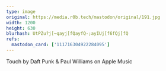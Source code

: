 ```yaml
---
type: image
original: https://media.r0b.tech/mastodon/original/191.jpg
width: 1200
height: 630
blurhash: UtPZu?j[~qayj[fQayfQ-;ayIUj[f6fQj[fQ
refs:
  mastodon_card: ['111716304922284095']
---
```


Touch by Daft Punk & Paul Williams on Apple Music

